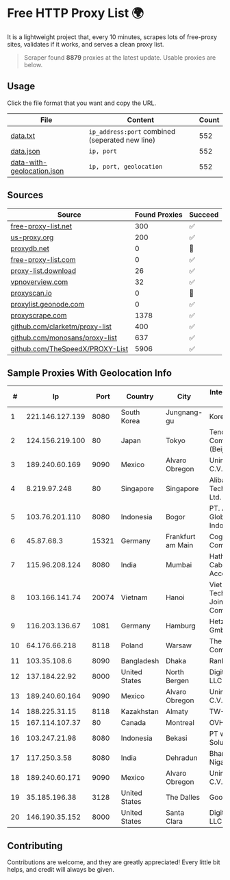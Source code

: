 
# Free HTTP Proxy List 🌍

It is a lightweight project that, every 10 minutes, scrapes lots of free-proxy sites, validates if it works, and serves a clean proxy list.


> Scraper found **8879** proxies at the latest update. Usable proxies are below.

## Usage

Click the file format that you want and copy the URL.


|File|Content|Count|
|----|-------|-----|
|[data.txt](https://raw.githubusercontent.com/themiralay/Proxy-List-World/master/data.txt)|`ip_address:port` combined (seperated new line)|552|
|[data.json](https://raw.githubusercontent.com/themiralay/Proxy-List-World/master/data.json)|`ip, port`|552|
|[data-with-geolocation.json](https://raw.githubusercontent.com/themiralay/Proxy-List-World/master/data-with-geolocation.json)|`ip, port, geolocation`|552|

## Sources

|Source|Found Proxies|Succeed|
|------|-------------|-------|
|[free-proxy-list.net](https://free-proxy-list.net)|300|✅|
|[us-proxy.org](https://www.us-proxy.org)|200|✅|
|[proxydb.net](http://proxydb.net)|0|🚫|
|[free-proxy-list.com](https://free-proxy-list.com/?page=&port=&type%5B%5D=http&type%5B%5D=https&up_time=0&search=Search)|0|✅|
|[proxy-list.download](https://www.proxy-list.download/HTTP)|26|✅|
|[vpnoverview.com](https://vpnoverview.com/privacy/anonymous-browsing/free-proxy-servers)|32|✅|
|[proxyscan.io](https://www.proxyscan.io)|0|🚫|
|[proxylist.geonode.com](https://proxylist.geonode.com/api/proxy-list?limit=300&page=1&sort_by=lastChecked&sort_type=desc&protocols=http,https)|0|✅|
|[proxyscrape.com](https://api.proxyscrape.com/v2/?request=displayproxies&protocol=http&timeout=10000&country=all&ssl=all&anonymity=all)|1378|✅|
|[github.com/clarketm/proxy-list](https://raw.githubusercontent.com/clarketm/proxy-list/master/proxy-list-raw.txt)|400|✅|
|[github.com/monosans/proxy-list](https://raw.githubusercontent.com/monosans/proxy-list/main/proxies/http.txt)|637|✅|
|[github.com/TheSpeedX/PROXY-List](https://raw.githubusercontent.com/TheSpeedX/PROXY-List/master/http.txt)|5906|✅|


## Sample Proxies With Geolocation Info

|#|Ip|Port|Country|City|Internet Service Provider|
|-|--|----|-------|----|-------------------------|
|1|221.146.127.139|8080|South Korea|Jungnang-gu|Korea Telecom|
|2|124.156.219.100|80|Japan|Tokyo|Tencent Cloud Computing (Beijing) Co|
|3|189.240.60.169|9090|Mexico|Alvaro Obregon|Uninet S.A. de C.V.|
|4|8.219.97.248|80|Singapore|Singapore|Alibaba (US) Technology Co., Ltd.|
|5|103.76.201.110|8080|Indonesia|Bogor|PT. Arjuna Global Teknologi Indonesia|
|6|45.87.68.3|15321|Germany|Frankfurt am Main|Cogent Communications|
|7|115.96.208.124|8080|India|Mumbai|Hathway IP over Cable Internet Access|
|8|103.166.141.74|20074|Vietnam|Hanoi|Viet NAM Cloud Technology Joint Stock Company|
|9|116.203.136.67|1081|Germany|Hamburg|Hetzner Online GmbH|
|10|64.176.66.218|8118|Poland|Warsaw|The Constant Company, LLC|
|11|103.35.108.6|8090|Bangladesh|Dhaka|Ranks ITT|
|12|137.184.22.92|8000|United States|North Bergen|DigitalOcean, LLC|
|13|189.240.60.164|9090|Mexico|Alvaro Obregon|Uninet S.A. de C.V.|
|14|188.225.31.15|8118|Kazakhstan|Almaty|TW-VDS|
|15|167.114.107.37|80|Canada|Montreal|OVH SAS|
|16|103.247.21.98|8080|Indonesia|Bekasi|PT wifian Solution|
|17|117.250.3.58|8080|India|Dehradun|Bharat Sanchar Nigam Ltd|
|18|189.240.60.171|9090|Mexico|Alvaro Obregon|Uninet S.A. de C.V.|
|19|35.185.196.38|3128|United States|The Dalles|Google LLC|
|20|146.190.35.152|8000|United States|Santa Clara|DigitalOcean, LLC|



## Contributing

Contributions are welcome, and they are greatly appreciated! Every
little bit helps, and credit will always be given.

